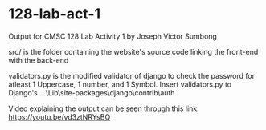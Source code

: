 # 128-lab-act-1
Output for CMSC 128 Lab Activity 1 by Joseph Victor Sumbong


src/ is the folder containing the website's source code linking the front-end with the back-end

validators.py is the modified validator of django to check the password for atleast 1 Uppercase, 1 number, and 1 Symbol.
Insert validators.py to Django's ...\Lib\site-packages\django\contrib\auth

Video explaining the output can be seen through this link: https://youtu.be/vd3ztNRYsBQ
